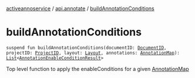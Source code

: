 [activeannoservice](../index.md) / [api.annotate](index.md) / [buildAnnotationConditions](./build-annotation-conditions.md)

# buildAnnotationConditions

`suspend fun buildAnnotationConditions(documentID: `[`DocumentID`](../document/-document-i-d.md)`, projectID: `[`ProjectID`](../project/-project-i-d.md)`, layout: `[`Layout`](../project.layout/-layout/index.md)`, annotations: `[`AnnotationMap`](../document.annotation/-annotation-map.md)`): `[`List`](https://kotlinlang.org/api/latest/jvm/stdlib/kotlin.collections/-list/index.html)`<`[`AnnotationEnableConditionResult`](-annotation-enable-condition-result/index.md)`>`

Top level function to apply the enableConditions for a given [AnnotationMap](../document.annotation/-annotation-map.md)

